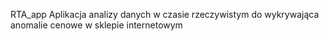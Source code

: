 RTA_app
Aplikacja analizy danych w czasie rzeczywistym do wykrywająca anomalie cenowe w sklepie internetowym
